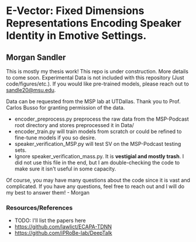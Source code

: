 # E-Vector: Fixed Dimensions Representations Encoding Speaker Identity in Emotive Settings.
## Morgan Sandler
This is mostly my thesis work! This repo is under construction. More details to come soon. Experimental Data is not included with this repository (Just code/figures/etc.). If you would like pre-trained models, please reach out to sandle20@msu.edu.

Data can be requested from the MSP lab at UTDallas. Thank you to Prof. Carlos Busso for granting permission of the data.

- encoder_preprocess.py preprocess the raw data from the MSP-Podcast root directory and stores preprocessed it in Data/
- encoder_train.py will train models from scratch or could be refined to fine-tune models if you so desire.
- speaker_verification_MSP.py will test SV on the MSP-Podcast testing sets.
- Ignore speaker_verification_mass.py. It is **vestigial and mostly trash**. I did not use this file in the end, but I am double-checking the code to make sure it isn't useful in some capacity.

Of course, you may have many questions about the code since it is vast and complicated. If you have any questions, feel free to reach out and I will do my best to answer them! - Morgan


### Resources/References
- TODO: I'll list the papers here
- https://github.com/lawlict/ECAPA-TDNN
- https://github.com/iPRoBe-lab/DeepTalk